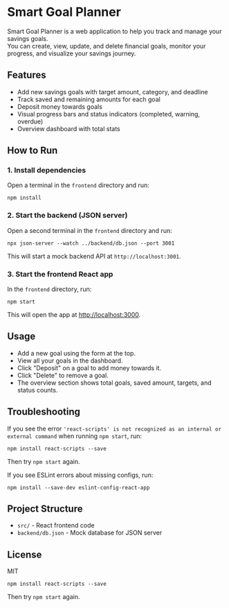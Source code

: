 # Smart Goal Planner

Smart Goal Planner is a web application to help you track and manage your savings goals.  
You can create, view, update, and delete financial goals, monitor your progress, and visualize your savings journey.

## Features

- Add new savings goals with target amount, category, and deadline
- Track saved and remaining amounts for each goal
- Deposit money towards goals
- Visual progress bars and status indicators (completed, warning, overdue)
- Overview dashboard with total stats

## How to Run

### 1. Install dependencies

Open a terminal in the `frontend` directory and run:

```
npm install
```

### 2. Start the backend (JSON server)

Open a second terminal in the `frontend` directory and run:

```
npx json-server --watch ../backend/db.json --port 3001
```

This will start a mock backend API at `http://localhost:3001`.

### 3. Start the frontend React app

In the `frontend` directory, run:

```
npm start
```

This will open the app at [http://localhost:3000](http://localhost:3000).

## Usage

- Add a new goal using the form at the top.
- View all your goals in the dashboard.
- Click "Deposit" on a goal to add money towards it.
- Click "Delete" to remove a goal.
- The overview section shows total goals, saved amount, targets, and status counts.

## Troubleshooting

If you see the error `'react-scripts' is not recognized as an internal or external command` when running `npm start`, run:

```
npm install react-scripts --save
```

Then try `npm start` again.

If you see ESLint errors about missing configs, run:

```
npm install --save-dev eslint-config-react-app
```

## Project Structure

- `src/` - React frontend code
- `backend/db.json` - Mock database for JSON server

## License

MIT
```
npm install react-scripts --save
```

Then try `npm start` again.
